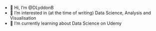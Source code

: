 - 👋 Hi, I’m @DLyddonB
- 👀 I’m interested in (at the time of writing) Data Science, Analysis and Visualisation 
- 🌱 I’m currently learning about Data Science on Udemy
<!---
DLyddonB/DLyddonB is a ✨ special ✨ repository because its `README.md` (this file) appears on your GitHub profile.
You can click the Preview link to take a look at your changes.
--->
